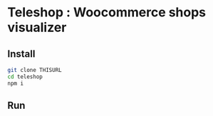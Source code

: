 

# Teleshop : Woocommerce shops visualizer

## Install
```bash
git clone THISURL
cd teleshop
npm i
```

## Run
```bash

```

